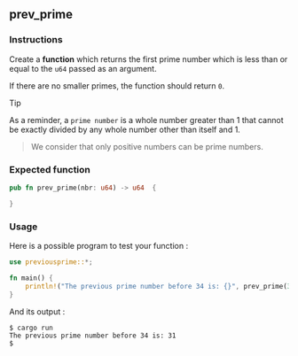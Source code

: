 ## prev_prime

### Instructions

Create a **function** which returns the first prime number which is less than or equal to the `u64` passed as an argument.

If there are no smaller primes, the function should return `0`.

> [!TIP]
> As a reminder, a `prime number` is a whole number greater than 1 that cannot be exactly divided by any whole number other than itself and 1.

> We consider that only positive numbers can be prime numbers.

### Expected function

```rust
pub fn prev_prime(nbr: u64) -> u64  {

}
```

### Usage

Here is a possible program to test your function :

```rust
use previousprime::*;

fn main() {
    println!("The previous prime number before 34 is: {}", prev_prime(34));
}
```

And its output :

```console
$ cargo run
The previous prime number before 34 is: 31
$
```
